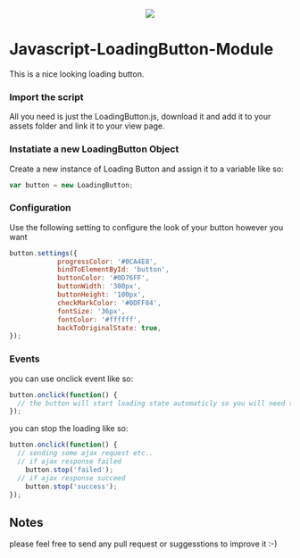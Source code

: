 <p align="center"><img src="https://s17.postimg.org/u6scw9ben/buttons.jpg"></p>

# Javascript-LoadingButton-Module
This is a nice looking loading button.

### Import the script
All you need is just the LoadingButton.js, download it and add it to your assets folder and link it to your view page.

### Instatiate a new LoadingButton Object
Create a new instance of Loading Button and assign it to a variable like so:
```javascript
var button = new LoadingButton;
```
### Configuration
Use the following setting to configure the look of your button however you want
```javascript
button.settings({
			progressColor: '#0CA4E8',
			bindToElementById: 'button',
			buttonColor: '#0D76FF',
			buttonWidth: '300px',
			buttonHeight: '100px',
			checkMarkColor: '#0DFF84',
			fontSize: '36px',
			fontColor: '#ffffff',
			backToOriginalState: true,
});
```
### Events
you can use onclick event like so:
```javascript
button.onclick(function() {
  // the button will start loading state automaticly so you will need to stop it based appond the tasks if fails or succeed.
});
```
you can stop the loading like so:
```javascript
button.onclick(function() {
  // sending some ajax request etc..
  // if ajax response failed
    button.stop('failed');
  // if ajax response succeed
    button.stop('success');
});
```
## Notes
please feel free to send any pull request or suggesstions to improve it :-) 

